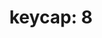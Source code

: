 ---
layout: symbols
title: "keycap: 8"
emoji: keycap_8
permalink: 8️⃣.html
image: assets/img/3moji/keycap_8.png
---